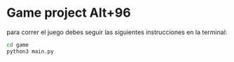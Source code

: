 # Game project Alt+96 

para correr el juego debes seguir las siguientes instrucciones en la terminal:
``` sh
cd game
python3 main.py
```


